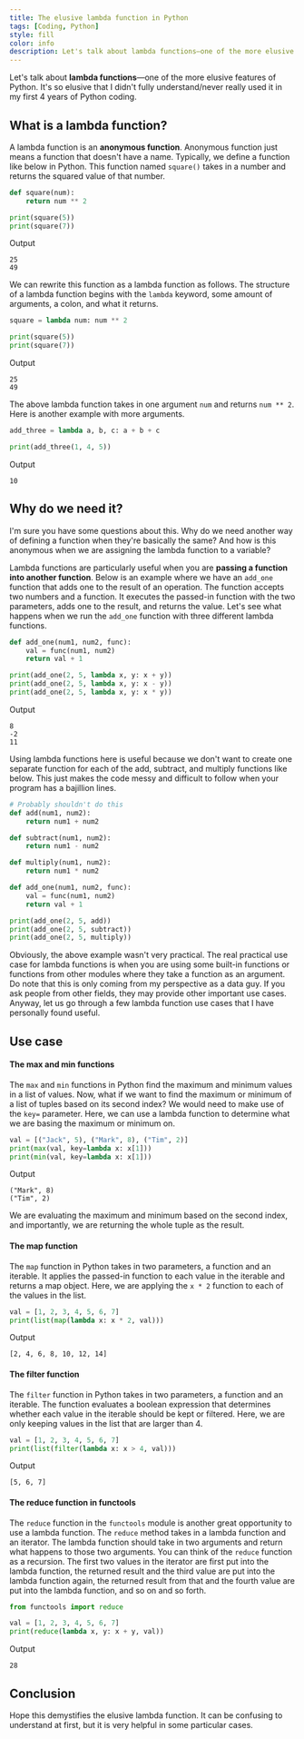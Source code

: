 ```yaml
---
title: The elusive lambda function in Python
tags: [Coding, Python]
style: fill
color: info
description: Let's talk about lambda functions—one of the more elusive features of Python.
---
```


Let's talk about **lambda functions**—one of the more elusive features of Python. It's so elusive that I didn't fully understand/never really used it in my first 4 years of Python coding.

## What is a lambda function?
A lambda function is an **anonymous function**. Anonymous function just means a function that doesn't have a name. Typically, we define a function like below in Python. This function named `square()` takes in a number and returns the squared value of that number.

```python
def square(num):
    return num ** 2

print(square(5))
print(square(7))
```
Output
```
25
49
```

We can rewrite this function as a lambda function as follows. The structure of a lambda function begins with the `lambda` keyword, some amount of arguments, a colon, and what it returns.

```python
square = lambda num: num ** 2

print(square(5))
print(square(7))
```
Output
```
25
49
```
The above lambda function takes in one argument `num` and returns `num ** 2`. Here is another example with more arguments.

```python
add_three = lambda a, b, c: a + b + c

print(add_three(1, 4, 5))
```
Output
```
10
```

## Why do we need it?
I'm sure you have some questions about this. Why do we need another way of defining a function when they're basically the same? And how is this anonymous when we are assigning the lambda function to a variable?

Lambda functions are particularly useful when you are **passing a function into another function**. Below is an example where we have an `add_one` function that adds one to the result of an operation. The function accepts two numbers and a function. It executes the passed-in function with the two parameters, adds one to the result, and returns the value. Let's see what happens when we run the `add_one` function with three different lambda functions.

```python
def add_one(num1, num2, func):
    val = func(num1, num2)
    return val + 1

print(add_one(2, 5, lambda x, y: x + y))
print(add_one(2, 5, lambda x, y: x - y))
print(add_one(2, 5, lambda x, y: x * y))
```
Output
```
8
-2
11
```

Using lambda functions here is useful because we don't want to create one separate function for each of the add, subtract, and multiply functions like below. This just makes the code messy and difficult to follow when your program has a bajillion lines.

```python
# Probably shouldn't do this
def add(num1, num2):
    return num1 + num2

def subtract(num1, num2):
    return num1 - num2

def multiply(num1, num2):
    return num1 * num2

def add_one(num1, num2, func):
    val = func(num1, num2)
    return val + 1

print(add_one(2, 5, add))
print(add_one(2, 5, subtract))
print(add_one(2, 5, multiply))
```

Obviously, the above example wasn't very practical. The real practical use case for lambda functions is when you are using some built-in functions or functions from other modules where they take a function as an argument. Do note that this is only coming from my perspective as a data guy. If you ask people from other fields, they may provide other important use cases. Anyway, let us go through a few lambda function use cases that I have personally found useful.

## Use case
#### The max and min functions
The `max` and `min` functions in Python find the maximum and minimum values in a list of values. Now, what if we want to find the maximum or minimum of a list of tuples based on its second index? We would need to make use of the `key=` parameter. Here, we can use a lambda function to determine what we are basing the maximum or minimum on.

```python
val = [("Jack", 5), ("Mark", 8), ("Tim", 2)]
print(max(val, key=lambda x: x[1]))
print(min(val, key=lambda x: x[1]))
```
Output
```
("Mark", 8)
("Tim", 2)
```

We are evaluating the maximum and minimum based on the second index, and importantly, we are returning the whole tuple as the result.

#### The map function
The `map` function in Python takes in two parameters, a function and an iterable. It applies the passed-in function to each value in the iterable and returns a map object. Here, we are applying the `x * 2` function to each of the values in the list.

```python
val = [1, 2, 3, 4, 5, 6, 7]
print(list(map(lambda x: x * 2, val)))
```
Output
```
[2, 4, 6, 8, 10, 12, 14]
```

#### The filter function
The `filter` function in Python takes in two parameters, a function and an iterable. The function evaluates a boolean expression that determines whether each value in the iterable should be kept or filtered. Here, we are only keeping values in the list that are larger than 4.

```python
val = [1, 2, 3, 4, 5, 6, 7]
print(list(filter(lambda x: x > 4, val)))
```
Output
```
[5, 6, 7]
```

#### The reduce function in functools
The `reduce` function in the `functools` module is another great opportunity to use a lambda function. The `reduce` method takes in a lambda function and an iterator. The lambda function should take in two arguments and return what happens to those two arguments. You can think of the `reduce` function as a recursion. The first two values in the iterator are first put into the lambda function, the returned result and the third value are put into the lambda function again, the returned result from that and the fourth value are put into the lambda function, and so on and so forth.

```python
from functools import reduce

val = [1, 2, 3, 4, 5, 6, 7]
print(reduce(lambda x, y: x + y, val))
```
Output
```
28
```

## Conclusion
Hope this demystifies the elusive lambda function. It can be confusing to understand at first, but it is very helpful in some particular cases.
